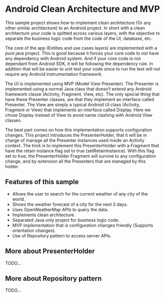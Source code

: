 # Android Clean Architecture and MVP

This sample project shows how to implement clean architecture (Or any other similar architecture)
to an Android project. In short with a clean architecture your code is splitted across various layers,
with the objective to separate the business logic code from the code of the UI, database, etc.

The core of the app (Entities and use cases layers) are implemented with a pure java project. This is
good because it forces your core code to not have any dependency with Android system. And if your core
code is not dependant from Android SDK, it will be following the dependency rule. In addition that will
be easier to unit test your code since to run the test will not require any Android instrumentation
framework.

The UI is implemented using MVP (Model View Presenter). The Presenter is implemented using a normal Java
class that doesn’t extend any Android framework classe (Activity, Fragment, View, etc). The only special
thing that have these Presenter classes, are that they implement an interface called Presenter. The View
are simply a typical Android UI class (Activity, Fragment or View) that implements an interface called
Display. Here we chose Display instead of View to avoid name clashing with Android View classes.

The best part comes on how this implementation supports configuration changes. This project introduces
the PresenterHolder, that it will be in charge of manage all the Presenter instances used inside an
Activity context. The trick is to implement this PresenterHolder with a Fragment that have the retain
instance flag set to true (setRetainInstance). With this flag set to true, the PresenterHolder Fragment
will survive to any configuration change, and by extension all the Presenters that are managed by
this holder.

## Features of this sample

* Allows the user to search for the current weather of any city of the world.
* Shows the weather forecast of a city for the next 3 days.
* Uses OpenWeatherMap APIs to query the data.
* Implements clean architecture.
* Separated Java only project for business logic code.
* MVP implementation that is configuration changes friendly (Supports orientation changes).
* Use of Repository pattern to access server APIs.

## More about PresenterHolder

TODO...

## More about Repository pattern

TODO...
